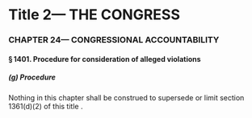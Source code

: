 
# Title 2— THE CONGRESS
### CHAPTER 24— CONGRESSIONAL ACCOUNTABILITY
#### § 1401. Procedure for consideration of alleged violations
##### (g) Procedure

Nothing in this chapter shall be construed to supersede or limit section 1361(d)(2) of this title .

